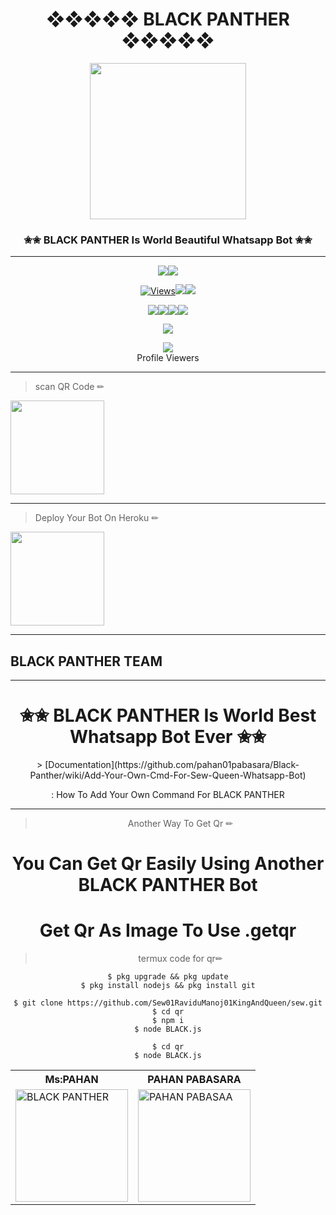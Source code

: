 
<div align="center"><h1><b>❖❖❖❖❖  BLACK PANTHER ❖❖❖❖❖</b></h1><a href="https://github.com/pahan01pabasara/Black-Panther"><img src="https://i.ibb.co/9Ngt7rH/c32a378c86f6.jpg" width="250" height="250"></a><h3>✬✬ BLACK PANTHER Is World Beautiful Whatsapp Bot ✬✬</h3></div>


***

<p align="center"><a href="https://github.com/pahan01pabasara/Black-Panther"><img src="https://img.shields.io/docker/pulls/ravindu01manoj/sewqueen?style=for-the-badge&logo=docker&label=Docker+Pulls&color=blueviolet"></a><a href="https://github.com/ravindu01manoj/Sew-Queen"><img src="https://img.shields.io/docker/image-size/ravindu01manoj/sewqueen?style=for-the-badge&logo=docker&label=Image Size&color=blueviolet"></a></p><p align="center"><a href="https://github.com/pahan01pabasara/Black-Panther"><img src="https://hits.seeyoufarm.com/api/count/incr/badge.svg?url=https%3A%2F%2Fgithub.com%2Fravindu01manoj%2FSew-Queen&count_bg=%2379C83D&title_bg=%23555555&icon=gitpod.svg&icon_color=%23E7E7E7&title=Views&edge_flat=false" alt="Views"/></a></a><a href="https://github.com/ravindu01manoj/Sew-Queen/fork"><img src="https://img.shields.io/github/forks/ravindu01manoj/Sew-Queen?label=Fork&style=social"></a><a href="https://github.com/pahan01pabasara/Black-Panther/stargazers"><img src="https://img.shields.io/github/stars/ravindu01manoj/Sew-Queen?style=social"></a></p><p align="center"><a href="https://github.com/pahan01pabasara/Black-Panther"><img src="https://img.shields.io/github/repo-size/ravindu01manoj/Sew-Queen?color=00ff00&label=Repo%20Size&style=flat-square"></a><a href="httsp://github.com/ravindu01manoj/Sew-Queen"><img src="https://img.shields.io/github/license/ravindu01manoj/Sew-Queen?color=00ff00&label=License&style=flat-square"></a><a href="https://github.com/pahan01pabasara/Black-Panther"><img src="https://img.shields.io/github/languages/top/ravindu01manoj/Sew-Queen?color=00ff00&label=Javascript&style=flat-square"></a><a href="https://github.com/pahan01pabasara/Black-Panther"><img src="https://img.shields.io/badge/Programmer-Ravindu%20Manoj-blueviolet"></a></p><p align="center"><a href="https://t.me/RavinduManoj"><img src="https://img.shields.io/badge/Contact%20Me%20On%20Telegrame-Ravindu%20Manoj-success"></a></p>
<div align="center"><img src="https://profile-counter.glitch.me/ravindu01manoj/count.svg" /><br>Profile Viewers</div>



***
> scan  QR Code ✏
<div align="left"><a href="HADANA  GAMAN"><img src="https://i.ibb.co/5WRBdGh/ab1985860df7.jpg" width="150" ></a></div>

---
> Deploy Your Bot On Heroku ✏
<div align="left"><a href="HADANA GAAMAN"><img src="https://i.ibb.co/WPRfjrZ/c6eb7d6b6606.png" width="150" ></a></div>

***
<div aline='left'><h2>BLACK PANTHER TEAM </h2></div>

***


<table><tr><th>Ms:PAHAN</th><th>PAHAN PABASARA </th></tr><tr><td><a href="https://github.com/pahan01pabasara/Black-Panther"><img src="https://i.ibb.co/3z76kRG/03d3250f68e2.jpg" width="180" alt="BLACK PANTHER"></a></td><td><a href="https://github.com/ravindu01manoj"><img src="https://i.ibb.co/GMDtzJK/9c7cd57913d3.jpg" width="180" alt="PAHAN PABASAA"></a></td></tr


***


<div align="center"><h1>✬✬ BLACK PANTHER Is World Best Whatsapp Bot Ever ✬✬</h1>
> [Documentation](https://github.com/pahan01pabasara/Black-Panther/wiki/Add-Your-Own-Cmd-For-Sew-Queen-Whatsapp-Bot)


: How To Add Your Own Command For BLACK PANTHER


***
> Another Way To Get Qr ✏

# You Can Get Qr Easily Using Another BLACK PANTHER Bot
# Get Qr As Image To Use .getqr

> termux code for qr✏


```
$ pkg upgrade && pkg update
$ pkg install nodejs && pkg install git
```

```
$ git clone https://github.com/Sew01RaviduManoj01KingAndQueen/sew.git
$ cd qr
$ npm i
$ node BLACK.js

```
```
$ cd qr
$ node BLACK.js
```
